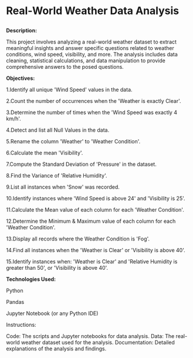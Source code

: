 <h1><p><strong>Real-World Weather Data Analysis</strong></p></h1>

**Description:**

This project involves analyzing a real-world weather dataset to extract meaningful insights and answer specific questions related to weather conditions, wind speed, visibility, and more. The analysis includes data cleaning, statistical calculations, and data manipulation to provide comprehensive answers to the posed questions.


**Objectives:**

1.Identify all unique 'Wind Speed' values in the data.

2.Count the number of occurrences when the 'Weather is exactly Clear'.

3.Determine the number of times when the 'Wind Speed was exactly 4 km/h'.

4.Detect and list all Null Values in the data.

5.Rename the column 'Weather' to 'Weather Condition'.

6.Calculate the mean 'Visibility'.

7.Compute the Standard Deviation of 'Pressure' in the dataset.

8.Find the Variance of 'Relative Humidity'.

9.List all instances when 'Snow' was recorded.

10.Identify instances where 'Wind Speed is above 24' and 'Visibility is 25'.

11.Calculate the Mean value of each column for each 'Weather Condition'.

12.Determine the Minimum & Maximum value of each column for each 'Weather Condition'.

13.Display all records where the Weather Condition is 'Fog'.

14.Find all instances when the 'Weather is Clear' or 'Visibility is above 40'.

15.Identify instances when:
'Weather is Clear' and 'Relative Humidity is greater than 50', or
'Visibility is above 40'.



**Technologies Used:**


Python

Pandas

Jupyter Notebook (or any Python IDE)


Instructions:

Code: The scripts and Jupyter notebooks for data analysis.
Data: The real-world weather dataset used for the analysis.
Documentation: Detailed explanations of the analysis and findings.
